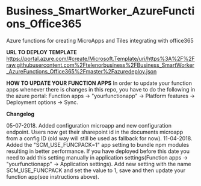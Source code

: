 # Business_SmartWorker_AzureFunctions_Office365
Azure functions for creating MicroApps and Tiles integrating with office365

__URL TO DEPLOY TEMPLATE__
 https://portal.azure.com/#create/Microsoft.Template/uri/https%3A%2F%2Fraw.githubusercontent.com%2Ftelenorbusiness%2FBusiness_SmartWorker_AzureFunctions_Office365%2Fmaster%2Fazuredeploy.json

 __HOW TO UPDATE YOUR FUNCTION APPS__
  In order to update your function apps whenever there is changes in this repo, you have to do the following in the azure portal: Function apps -> "yourfunctionapp" -> Platform features -> Deployment options -> Sync.

__Changelog__

  05-07-2018. Added configuration microapp and new configuration endpoint. Users now get their sharepoint id in the documents microapp from a config ID (old way will still be used as fallback for now).
  11-04-2018. Added the "SCM_USE_FUNCPACK=1" app setting to bundle npm modules resulting in better performance. If you have deployed before this date you need to
  add this setting manually in application settings(Function apps -> "yourfunctionapp" -> Application settings). Add new setting with the name SCM_USE_FUNCPACK and set the value to 1, save and then update your function app(see instructions above).
